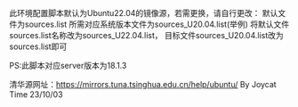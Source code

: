 此环境配置脚本默认为Ubuntu22.04的镜像源，若需更换，请自行更改：
默认文件为sources.list
所需对应系统版本文件为sources_U20.04.list(举例)
将默认文件sources.list名称改为sources_U22.04.list，
目标文件sources_U20.04.list改为sources.list即可


PS:此脚本对应server版本为18.1.3

清华源网址：https://mirrors.tuna.tsinghua.edu.cn/help/ubuntu/
By Joycat
Time 23/10/03
